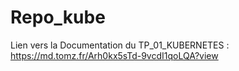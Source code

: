 # Repo_kube

Lien vers la Documentation du TP_01_KUBERNETES : https://md.tomz.fr/Arh0kx5sTd-9vcdI1qoLQA?view
